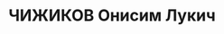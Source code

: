 ---
title: ЧИЖИКОВ Онисим Лукич
description: 'Род. в 1891.

  Обв. по ст. 58-2, 8, 11. Приговор: ВК ВС СССР, 25.01.1938 – 10 лет тюр. закл.'
---